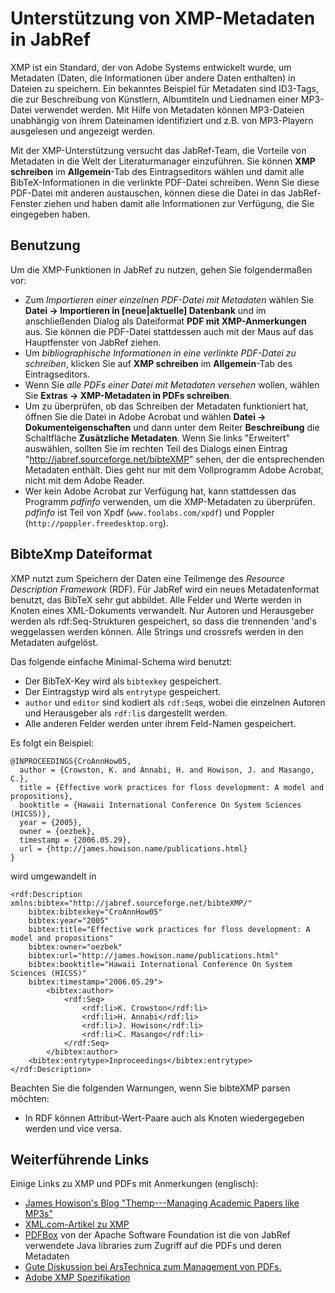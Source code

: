 Unterstützung von XMP-Metadaten in JabRef
=========================================

XMP ist ein Standard, der von Adobe Systems entwickelt wurde, um Metadaten (Daten, die Informationen über andere Daten enthalten) in Dateien zu speichern. Ein bekanntes Beispiel für Metadaten sind ID3-Tags, die zur Beschreibung von Künstlern, Albumtiteln und Liednamen einer MP3-Datei verwendet werden. Mit Hilfe von Metadaten können MP3-Dateien unabhängig von ihrem Dateinamen identifiziert und z.B. von MP3-Playern ausgelesen und angezeigt werden.

Mit der XMP-Unterstützung versucht das JabRef-Team, die Vorteile von Metadaten in die Welt der Literaturmanager einzuführen. Sie können **XMP schreiben** im **Allgemein**-Tab des Eintragseditors wählen und damit alle BibTeX-Informationen in die verlinkte PDF-Datei schreiben. Wenn Sie diese PDF-Datei mit anderen austauschen, können diese die Datei in das JabRef-Fenster ziehen und haben damit alle Informationen zur Verfügung, die Sie eingegeben haben.

Benutzung
---------

Um die XMP-Funktionen in JabRef zu nutzen, gehen Sie folgendermaßen vor:

-   Zum *Importieren einer einzelnen PDF-Datei mit Metadaten* wählen Sie **Datei -&gt; Importieren in \[neue|aktuelle\] Datenbank** und im anschließenden Dialog als Dateiformat **PDF mit XMP-Anmerkungen** aus. Sie können die PDF-Datei stattdessen auch mit der Maus auf das Hauptfenster von JabRef ziehen.
-   Um *bibliographische Informationen in eine verlinkte PDF-Datei zu schreiben*, klicken Sie auf **XMP schreiben** im **Allgemein**-Tab des Eintragseditors.
-   Wenn Sie *alle PDFs einer Datei mit Metadaten versehen* wollen, wählen Sie **Extras -&gt; XMP-Metadaten in PDFs schreiben**.
-   Um zu überprüfen, ob das Schreiben der Metadaten funktioniert hat, öffnen Sie die Datei in Adobe Acrobat und wählen **Datei -&gt; Dokumenteigenschaften** und dann unter dem Reiter **Beschreibung** die Schaltfläche **Zusätzliche Metadaten**. Wenn Sie links "Erweitert" auswählen, sollten Sie im rechten Teil des Dialogs einen Eintrag "http://jabref.sourceforge.net/bibteXMP" sehen, der die entsprechenden Metadaten enthält. Dies geht nur mit dem Vollprogramm Adobe Acrobat, nicht mit dem Adobe Reader.
-   Wer kein Adobe Acrobat zur Verfügung hat, kann stattdessen das Programm *pdfinfo* verwenden, um die XMP-Metadaten zu überprüfen. *pdfinfo* ist Teil von Xpdf (`www.foolabs.com/xpdf`) und Poppler (`http://poppler.freedesktop.org`).

BibteXmp Dateiformat
--------------------

XMP nutzt zum Speichern der Daten eine Teilmenge des *Resource Description Framework* (RDF). Für JabRef wird ein neues Metadatenformat benutzt, das BibTeX sehr gut abbildet. Alle Felder und Werte werden in Knoten eines XML-Dokuments verwandelt. Nur Autoren und Herausgeber werden als rdf:Seq-Strukturen gespeichert, so dass die trennenden 'and's weggelassen werden können. Alle Strings und crossrefs werden in den Metadaten aufgelöst.

Das folgende einfache Minimal-Schema wird benutzt:

-   Der BibTeX-Key wird als `bibtexkey` gespeichert.
-   Der Eintragstyp wird als `entrytype` gespeichert.
-   `author` und `editor` sind kodiert als `rdf:Seq`s, wobei die einzelnen Autoren und Herausgeber als `rdf:li`s dargestellt werden.
-   Alle anderen Felder werden unter ihrem Feld-Namen gespeichert.

Es folgt ein Beispiel:

    @INPROCEEDINGS{CroAnnHow05,
      author = {Crowston, K. and Annabi, H. and Howison, J. and Masango, C.},
      title = {Effective work practices for floss development: A model and propositions},
      booktitle = {Hawaii International Conference On System Sciences (HICSS)},
      year = {2005},
      owner = {oezbek},
      timestamp = {2006.05.29},
      url = {http://james.howison.name/publications.html}
    }

wird umgewandelt in

    <rdf:Description xmlns:bibtex="http://jabref.sourceforge.net/bibteXMP/"
        bibtex:bibtexkey="CroAnnHow05"
        bibtex:year="2005"
        bibtex:title="Effective work practices for floss development: A model and propositions"
        bibtex:owner="oezbek"
        bibtex:url="http://james.howison.name/publications.html"
        bibtex:booktitle="Hawaii International Conference On System Sciences (HICSS)"
        bibtex:timestamp="2006.05.29">
            <bibtex:author>
                <rdf:Seq>
                    <rdf:li>K. Crowston</rdf:li>
                    <rdf:li>H. Annabi</rdf:li>
                    <rdf:li>J. Howison</rdf:li>
                    <rdf:li>C. Masango</rdf:li>
                </rdf:Seq>
            </bibtex:author>
        <bibtex:entrytype>Inproceedings</bibtex:entrytype>
    </rdf:Description>

Beachten Sie die folgenden Warnungen, wenn Sie bibteXMP parsen möchten:

-   In RDF können Attribut-Wert-Paare auch als Knoten wiedergegeben werden und vice versa.

Weiterführende Links
--------------------

Einige Links zu XMP und PDFs mit Anmerkungen (englisch):

-   [James Howison's Blog "Themp---Managing Academic Papers like MP3s"](http://freelancepropaganda.com/themp/)
-   [XML.com-Artikel zu XMP](http://www.xml.com/pub/a/2004/09/22/xmp.html)
-   [PDFBox](http://pdfbox.apache.org/) von der Apache Software Foundation ist die von JabRef verwendete Java libraries zum Zugriff auf die PDFs und deren Metadaten
-   [Gute Diskussion bei ArsTechnica zum Management von PDFs.](http://arstechnica.com/civis/viewtopic.php?f=19&t=408429)
-   [Adobe XMP Spezifikation](http://www.adobe.com/content/dam/Adobe/en/devnet/xmp/pdfs/XMPSpecificationPart1.pdf)


